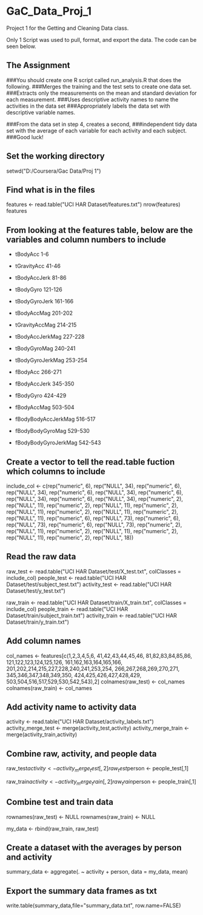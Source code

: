 # GaC_Data_Proj_1
Project 1 for the Getting and Cleaning Data class.

Only 1 Script was used to pull, format, and export the data. The code can be seen below.


## The Assignment ##
###You should create one R script called run_analysis.R that does the following. 
    ###Merges the training and the test sets to create one data set.
    ###Extracts only the measurements on the mean and standard deviation for each measurement. 
    ###Uses descriptive activity names to name the activities in the data set
    ###Appropriately labels the data set with descriptive variable names. 

###From the data set in step 4, creates a second,
###independent tidy data set with the average of each variable for each activity and each subject.
###Good luck!


## Set the working directory
setwd("D:/Coursera/Gac Data/Proj 1")

## Find what is in the files
features <- read.table("UCI HAR Dataset/features.txt")
nrow(features)
features

## From looking at the features table, below are the variables and column numbers to include
* tBodyAcc 1-6
* tGravityAcc 41-46
* tBodyAccJerk 81-86
* tBodyGyro 121-126
* tBodyGyroJerk 161-166

* tBodyAccMag 201-202
* tGravityAccMag 214-215
* tBodyAccJerkMag 227-228
* tBodyGyroMag 240-241
* tBodyGyroJerkMag 253-254

* fBodyAcc 266-271
* fBodyAccJerk 345-350
* fBodyGyro 424-429

* fBodyAccMag 503-504
* fBodyBodyAccJerkMag 516-517
* fBodyBodyGyroMag 529-530
* fBodyBodyGyroJerkMag 542-543

## Create a vector to tell the read.table fuction which columns to include
include_col <- c(rep("numeric", 6), rep("NULL", 34),
                 rep("numeric", 6), rep("NULL", 34),
                 rep("numeric", 6), rep("NULL", 34),
                 rep("numeric", 6), rep("NULL", 34),
                 rep("numeric", 6), rep("NULL", 34),
                 rep("numeric", 2), rep("NULL", 11),
                 rep("numeric", 2), rep("NULL", 11),
                 rep("numeric", 2), rep("NULL", 11),
                 rep("numeric", 2), rep("NULL", 11),
                 rep("numeric", 2), rep("NULL", 11),
                 rep("numeric", 6), rep("NULL", 73),
                 rep("numeric", 6), rep("NULL", 73),
                 rep("numeric", 6), rep("NULL", 73),
                 rep("numeric", 2), rep("NULL", 11),
                 rep("numeric", 2), rep("NULL", 11),
                 rep("numeric", 2), rep("NULL", 11),
                 rep("numeric", 2), rep("NULL", 18))


## Read the raw data
raw_test <- read.table("UCI HAR Dataset/test/X_test.txt", colClasses = include_col)
people_test <- read.table("UCI HAR Dataset/test/subject_test.txt")
activity_test <- read.table("UCI HAR Dataset/test/y_test.txt")

raw_train <- read.table("UCI HAR Dataset/train/X_train.txt", colClasses = include_col)
people_train <- read.table("UCI HAR Dataset/train/subject_train.txt")
activity_train <- read.table("UCI HAR Dataset/train/y_train.txt")


## Add column names
col_names <- features[c(1,2,3,4,5,6,
                        41,42,43,44,45,46,
                        81,82,83,84,85,86,
                        121,122,123,124,125,126,
                        161,162,163,164,165,166,
                        201,202,214,215,227,228,240,241,253,254,
                        266,267,268,269,270,271,
                        345,346,347,348,349,350,
                        424,425,426,427,428,429,
                        503,504,516,517,529,530,542,543),2]
colnames(raw_test) <- col_names
colnames(raw_train) <- col_names


## Add activity name to activity data
activity <- read.table("UCI HAR Dataset/activity_labels.txt")
activity_merge_test <- merge(activity_test,activity)
activity_merge_train <- merge(activity_train,activity)


## Combine raw, activity, and people data
raw_test$activity <- activity_merge_test[,2]
raw_test$person <- people_test[,1]

raw_train$activity <- activity_merge_train[,2]
raw_train$person <- people_train[,1]


## Combine test and train data
rownames(raw_test) <- NULL
rownames(raw_train) <- NULL

my_data <- rbind(raw_train, raw_test)


## Create a dataset with the averages by person and activity
summary_data <- aggregate(. ~ activity + person, data = my_data, mean)


## Export the summary data frames as txt
write.table(summary_data,file="summary_data.txt", row.name=FALSE)


